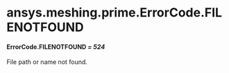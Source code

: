 <a id="ansys-meshing-prime-errorcode-filenotfound"></a>

# ansys.meshing.prime.ErrorCode.FILENOTFOUND

<a id="ansys.meshing.prime.ErrorCode.FILENOTFOUND"></a>

#### ErrorCode.FILENOTFOUND *= 524*

File path or name not found.

<!-- !! processed by numpydoc !! -->
